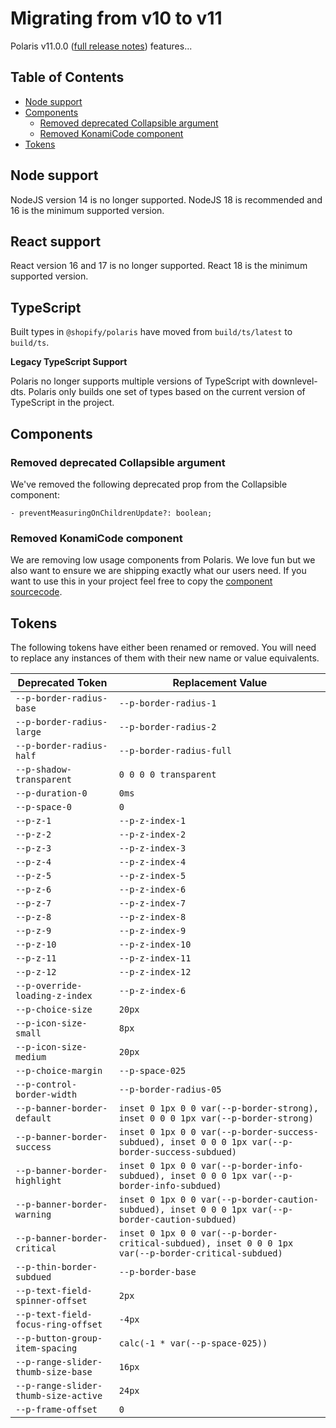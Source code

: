 # Migrating from v10 to v11

Polaris v11.0.0 ([full release notes](https://github.com/Shopify/polaris/releases/tag/v11.0.0)) features...

## Table of Contents

- [Node support](#node-support)
- [Components](#components)
  - [Removed deprecated Collapsible argument](#removed-deprecated-collapsible-argument)
  - [Removed KonamiCode component](#removed-konamicode-component)
- [Tokens](#tokens)

## Node support

NodeJS version 14 is no longer supported. NodeJS 18 is recommended and 16 is the minimum supported version.

## React support

React version 16 and 17 is no longer supported. React 18 is the minimum supported version.

## TypeScript

Built types in `@shopify/polaris` have moved from `build/ts/latest` to `build/ts`.

**Legacy TypeScript Support**

Polaris no longer supports multiple versions of TypeScript with downlevel-dts. Polaris only builds one set of types based on the current version of TypeScript in the project.

## Components

### Removed deprecated Collapsible argument

We've removed the following deprecated prop from the Collapsible component:

`- preventMeasuringOnChildrenUpdate?: boolean;`

### Removed KonamiCode component

We are removing low usage components from Polaris. We love fun but we also want to ensure we are shipping exactly what our users need. If you want to use this in your project feel free to copy the [component sourcecode](https://github.com/Shopify/polaris/blob/%40shopify/polaris%4010.24.0/polaris-react/src/components/KonamiCode/KonamiCode.tsx).

## Tokens

The following tokens have either been renamed or removed. You will need to replace any instances of them with their new name or value equivalents.

| Deprecated Token                     | Replacement Value                                                                                    |
| ------------------------------------ | ---------------------------------------------------------------------------------------------------- |
| `--p-border-radius-base`             | `--p-border-radius-1`                                                                                |
| `--p-border-radius-large`            | `--p-border-radius-2`                                                                                |
| `--p-border-radius-half`             | `--p-border-radius-full`                                                                             |
| `--p-shadow-transparent`             | `0 0 0 0 transparent`                                                                                |
| `--p-duration-0`                     | `0ms`                                                                                                |
| `--p-space-0`                        | `0`                                                                                                  |
| `--p-z-1`                            | `--p-z-index-1`                                                                                      |
| `--p-z-2`                            | `--p-z-index-2`                                                                                      |
| `--p-z-3`                            | `--p-z-index-3`                                                                                      |
| `--p-z-4`                            | `--p-z-index-4`                                                                                      |
| `--p-z-5`                            | `--p-z-index-5`                                                                                      |
| `--p-z-6`                            | `--p-z-index-6`                                                                                      |
| `--p-z-7`                            | `--p-z-index-7`                                                                                      |
| `--p-z-8`                            | `--p-z-index-8`                                                                                      |
| `--p-z-9`                            | `--p-z-index-9`                                                                                      |
| `--p-z-10`                           | `--p-z-index-10`                                                                                     |
| `--p-z-11`                           | `--p-z-index-11`                                                                                     |
| `--p-z-12`                           | `--p-z-index-12`                                                                                     |
| `--p-override-loading-z-index`       | `--p-z-index-6`                                                                                      |
| `--p-choice-size`                    | `20px`                                                                                               |
| `--p-icon-size-small`                | `8px`                                                                                                |
| `--p-icon-size-medium`               | `20px`                                                                                               |
| `--p-choice-margin`                  | `--p-space-025`                                                                                      |
| `--p-control-border-width`           | `--p-border-radius-05`                                                                               |
| `--p-banner-border-default`          | `inset 0 1px 0 0 var(--p-border-strong), inset 0 0 0 1px var(--p-border-strong)`                     |
| `--p-banner-border-success`          | `inset 0 1px 0 0 var(--p-border-success-subdued), inset 0 0 0 1px var(--p-border-success-subdued)`   |
| `--p-banner-border-highlight`        | `inset 0 1px 0 0 var(--p-border-info-subdued), inset 0 0 0 1px var(--p-border-info-subdued)`         |
| `--p-banner-border-warning`          | `inset 0 1px 0 0 var(--p-border-caution-subdued), inset 0 0 0 1px var(--p-border-caution-subdued)`   |
| `--p-banner-border-critical`         | `inset 0 1px 0 0 var(--p-border-critical-subdued), inset 0 0 0 1px var(--p-border-critical-subdued)` |
| `--p-thin-border-subdued`            | `--p-border-base`                                                                                    |
| `--p-text-field-spinner-offset`      | `2px`                                                                                                |
| `--p-text-field-focus-ring-offset`   | `-4px`                                                                                               |
| `--p-button-group-item-spacing`      | `calc(-1 * var(--p-space-025))`                                                                      |
| `--p-range-slider-thumb-size-base`   | `16px`                                                                                               |
| `--p-range-slider-thumb-size-active` | `24px`                                                                                               |
| `--p-frame-offset`                   | `0`                                                                                                  |
